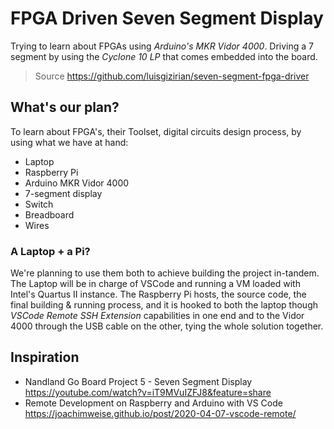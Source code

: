 # FPGA Driven Seven Segment Display
Trying to learn about FPGAs using *Arduino's MKR Vidor 4000*. Driving a 7 segment by using the *Cyclone 10 LP* that comes embedded into the board.

> Source https://github.com/luisgizirian/seven-segment-fpga-driver

## What's our plan?
To learn about FPGA's, their Toolset, digital circuits design process, by using what we have at hand:

* Laptop
* Raspberry Pi
* Arduino MKR Vidor 4000
* 7-segment display
* Switch
* Breadboard
* Wires

### A Laptop + a Pi?

We're planning to use them both to achieve building the project in-tandem. The Laptop will be in charge of VSCode and running a VM loaded with Intel's Quartus II instance. The Raspberry Pi hosts, the source code, the final building & running process, and it is hooked to both the laptop though *VSCode Remote SSH Extension* capabilities in one end and to the Vidor 4000 through the USB cable on the other, tying the whole solution together.

## Inspiration

* Nandland Go Board Project 5 - Seven Segment Display https://youtube.com/watch?v=iT9MVuIZFJ8&feature=share
* Remote Development on Raspberry and Arduino with VS Code https://joachimweise.github.io/post/2020-04-07-vscode-remote/

